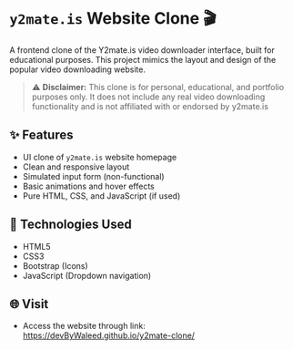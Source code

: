 # `y2mate.is` Website Clone 🎬

A frontend clone of the Y2mate.is video downloader interface, built for educational purposes. This project mimics the layout and design of the popular video downloading website.

> ⚠️ **Disclaimer:** This clone is for personal, educational, and portfolio purposes only. It does not include any real video downloading functionality and is not affiliated with or endorsed by y2mate.is

## ✨ Features

- UI clone of `y2mate.is` website homepage
- Clean and responsive layout
- Simulated input form (non-functional)
- Basic animations and hover effects
- Pure HTML, CSS, and JavaScript (if used)

## 🚀 Technologies Used

- HTML5
- CSS3
- Bootstrap (Icons)
- JavaScript (Dropdown navigation)

## 🌐 Visit

- Access the website through link:     
https://devByWaleed.github.io/y2mate-clone/